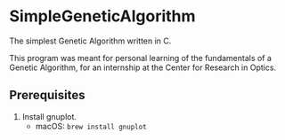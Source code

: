 # SimpleGeneticAlgorithm
The simplest Genetic Algorithm written in C.

This program was meant for personal learning of the fundamentals of a Genetic Algorithm, for an internship at the Center for Research in Optics.


## Prerequisites
1. Install gnuplot.
    * macOS: `brew install gnuplot`

